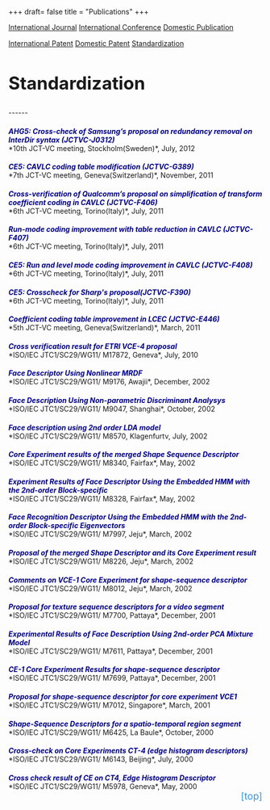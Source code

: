 +++
draft= false
title = "Publications"
+++

<style>
    .paper-title{
        margin-bottom: 0;
        color: darkblue;
        }
    .paper-author{
        font-weight: bold;
        }
    #teleport{
        text-decoration: none;
        color: #3794de;
        display: block;
        text-align: right;
        font-size: 19px;
        }
    #teleport:hover{
        text-decoration: none;
        font-weight: bold;
        color: #3794de;
        display: block;
        text-align: right;
        }
    .button{
        width: 250px;
        }
</style>

<div id="action-buttons" style="margin-bottom: 15px; margin-top: 10px;">
<a class="button outline big" href="/publications">International Journal</a>
<a class="button outline big" href="/publications-int-conf">International Conference</a>
<a class="button outline big" href="/publications-dom">Domestic Publication</a>
</div>

<div id="action-buttons">
<a class="button outline big" href="/publications-int-pat">International Patent</a>
<a class="button outline big" href="/publications-dom-pat">Domestic Patent</a>
<a class="button primary big" href="/publications-std">Standardization</a>
</div>


<h2 style="font-size: 35px;">Standardization</h2>
------
<br/>

<h5 class="paper-title">AHG5: Cross-check of Samsung’s proposal on redundancy removal on InterDir syntax (JCTVC-J0312)</h5>
*10th JCT-VC meeting, Stockholm(Sweden)*, July, 2012

<h5 class="paper-title">CE5: CAVLC coding table modification (JCTVC-G389)</h5>
*7th JCT-VC meeting, Geneva(Switzerland)*, November, 2011

<h5 class="paper-title">Cross-verification of Qualcomm’s proposal on simplification of transform coefficient coding in CAVLC (JCTVC-F406)</h5>
*6th JCT-VC meeting, Torino(Italy)*, July, 2011

<h5 class="paper-title">Run-mode coding improvement with table reduction in CAVLC (JCTVC-F407)</h5>
*6th JCT-VC meeting, Torino(Italy)*, July, 2011

<h5 class="paper-title">CE5: Run and level mode coding improvement in CAVLC (JCTVC-F408)</h5>
*6th JCT-VC meeting, Torino(Italy)*, July, 2011


<h5 class="paper-title">CE5: Crosscheck for Sharp's proposal(JCTVC-F390) </h5>
*6th JCT-VC meeting, Torino(Italy)*, July, 2011

<h5 class="paper-title">Coefficient coding table improvement in LCEC (JCTVC-E446)</h5>
*5th JCT-VC meeting, Geneva(Switzerland)*, March, 2011

<h5 class="paper-title">Cross verification result for ETRI VCE-4 proposal</h5>
*ISO/IEC JTC1/SC29/WG11/ M17872, Geneva*, July, 2010



<h5 class="paper-title">Face Descriptor Using Nonlinear MRDF</h5>
*ISO/IEC JTC1/SC29/WG11/ M9176, Awajii*, December, 2002

<h5 class="paper-title">Face Description Using Non-parametric Discriminant Analysys</h5>
*ISO/IEC JTC1/SC29/WG11/ M9047, Shanghai*, October, 2002

<h5 class="paper-title">Face description using 2nd order LDA model</h5>
*ISO/IEC JTC1/SC29/WG11/ M8570, Klagenfurtv, July, 2002

<h5 class="paper-title">Core Experiment results of the merged Shape Sequence Descriptor</h5>
*ISO/IEC JTC1/SC29/WG11/ M8340, Fairfax*, May, 2002

<h5 class="paper-title">Experiment Results of Face Descriptor Using the Embedded HMM with the 2nd-order Block-specific</h5>
*ISO/IEC JTC1/SC29/WG11/ M8328, Fairfax*, May, 2002

<h5 class="paper-title">Face Recognition Descriptor Using the Embedded HMM with the 2nd-order Block-specific Eigenvectors</h5>
*ISO/IEC JTC1/SC29/WG11/ M7997, Jeju*, March, 2002

<h5 class="paper-title">Proposal of the merged Shape Descriptor and its Core Experiment result</h5>
*ISO/IEC JTC1/SC29/WG11/ M8226, Jeju*, March, 2002

<h5 class="paper-title">Comments on VCE-1 Core Experiment for shape-sequence descriptor</h5>
*ISO/IEC JTC1/SC29/WG11/ M8012, Jeju*, March, 2002

<h5 class="paper-title">Proposal for texture sequence descriptors for a video segment</h5>
*ISO/IEC JTC1/SC29/WG11/ M7700, Pattaya*, December, 2001

<h5 class="paper-title">Experimental Results of Face Description Using 2nd-order PCA Mixture Model</h5>
*ISO/IEC JTC1/SC29/WG11/ M7611, Pattaya*, December, 2001

<h5 class="paper-title">CE-1 Core Experiment Results for shape-sequence descriptor</h5>
*ISO/IEC JTC1/SC29/WG11/ M7699, Pattaya*, December, 2001

<h5 class="paper-title">Proposal for shape-sequence descriptor for core experiment VCE1</h5>
*ISO/IEC JTC1/SC29/WG11/ M7012, Singapore*, March, 2001

<h5 class="paper-title">Shape-Sequence Descriptors for a spatio-temporal region segment</h5>
*ISO/IEC JTC1/SC29/WG11/ M6425, La Baule*, October, 2000

<h5 class="paper-title">Cross-check on Core Experiments CT-4 (edge histogram descriptors)</h5>
*ISO/IEC JTC1/SC29/WG11/ M6143, Beijing*, July, 2000

<h5 class="paper-title">Cross check result of CE on CT4, Edge Histogram Descriptor</h5>
*ISO/IEC JTC1/SC29/WG11/ M5978, Geneva*, May, 2000
<a href="#top-of-page" id="teleport">[top]</a>